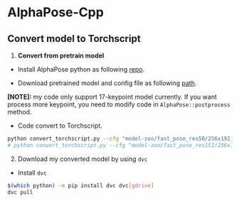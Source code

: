 # AlphaPose-Cpp

## Convert model to Torchscript

1. __Convert from pretrain model__

- Install AlphaPose python as following [repo](https://github.com/MVIG-SJTU/AlphaPose/blob/master/docs/INSTALL.md#code-installation).

- Download pretrained model and config file as following [path](https://github.com/MVIG-SJTU/AlphaPose/blob/master/docs/MODEL_ZOO.md).

__[NOTE]:__ my code only support 17-keypoint model currently. If you want process more keypoint, you need to modify code in `AlphaPose::postprocess` method.

- Code convert to Torchscript.

```bash
python convert_torchscript.py --cfg "model-zoo/fast_pose_res50/256x192_res50_lr1e-3_1x.yaml" --pth "model-zoo/fast_pose_res50/fast_res50_256x192.pth"
# python convert_torchscript.py --cfg "model-zoo/fast_pose_res152/256x192_res152_lr1e-3_1x-duc.yaml" --pth "model-zoo/fast_pose_res152/fast_421_res152_256x192.pth"
```

2. Download my converted model by using `dvc`

- Install `dvc`

```bash
$(which python) -m pip install dvc dvc[gdrive]
dvc pull
```
